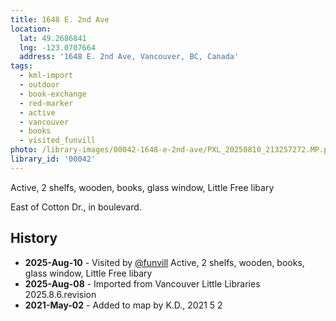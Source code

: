 ```yaml
---
title: 1648 E. 2nd Ave
location:
  lat: 49.2686841
  lng: -123.0707664
  address: '1648 E. 2nd Ave, Vancouver, BC, Canada'
tags:
  - kml-import
  - outdoor
  - book-exchange
  - red-marker
  - active
  - vancouver
  - books
  - visited_funvill   
photo: /library-images/00042-1648-e-2nd-ave/PXL_20250810_213257272.MP.png
library_id: '00042'
---
```


Active, 2 shelfs, wooden, books, glass window, Little Free libary

East of Cotton Dr., in boulevard.

## History

- **2025-Aug-10** - Visited by [@funvill](https://blog.abluestar.com) Active, 2 shelfs, wooden, books, glass window, Little Free libary
- **2025-Aug-08** - Imported from Vancouver Little Libraries 2025.8.6.revision
- **2021-May-02** - Added to map by K.D., 2021 5 2

